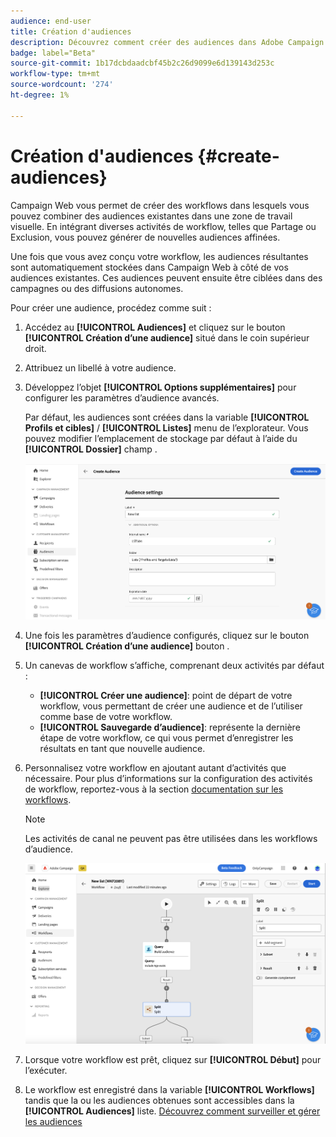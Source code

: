 ```yaml
---
audience: end-user
title: Création d'audiences
description: Découvrez comment créer des audiences dans Adobe Campaign Web
badge: label="Beta"
source-git-commit: 1b17dcbdaadcbf45b2c26d9099e6d139143d253c
workflow-type: tm+mt
source-wordcount: '274'
ht-degree: 1%

---
```



# Création d&#39;audiences {#create-audiences}

Campaign Web vous permet de créer des workflows dans lesquels vous pouvez combiner des audiences existantes dans une zone de travail visuelle. En intégrant diverses activités de workflow, telles que Partage ou Exclusion, vous pouvez générer de nouvelles audiences affinées.

Une fois que vous avez conçu votre workflow, les audiences résultantes sont automatiquement stockées dans Campaign Web à côté de vos audiences existantes. Ces audiences peuvent ensuite être ciblées dans des campagnes ou des diffusions autonomes.

Pour créer une audience, procédez comme suit :

1. Accédez au **[!UICONTROL Audiences]** et cliquez sur le bouton **[!UICONTROL Création d’une audience]** situé dans le coin supérieur droit.
1. Attribuez un libellé à votre audience.
1. Développez l’objet **[!UICONTROL Options supplémentaires]** pour configurer les paramètres d’audience avancés.

   Par défaut, les audiences sont créées dans la variable **[!UICONTROL Profils et cibles]** / **[!UICONTROL Listes]** menu de l’explorateur. Vous pouvez modifier l’emplacement de stockage par défaut à l’aide du **[!UICONTROL Dossier]** champ .

   ![](assets/audiences-settings.png)

1. Une fois les paramètres d’audience configurés, cliquez sur le bouton **[!UICONTROL Création d’une audience]** bouton .

1. Un canevas de workflow s’affiche, comprenant deux activités par défaut :

   * **[!UICONTROL Créer une audience]**: point de départ de votre workflow, vous permettant de créer une audience et de l’utiliser comme base de votre workflow.
   * **[!UICONTROL Sauvegarde d’audience]**: représente la dernière étape de votre workflow, ce qui vous permet d’enregistrer les résultats en tant que nouvelle audience.

1. Personnalisez votre workflow en ajoutant autant d’activités que nécessaire. Pour plus d’informations sur la configuration des activités de workflow, reportez-vous à la section [documentation sur les workflows](../workflows/activities/about-activities.md).

   >[!NOTE]
   >
   >Les activités de canal ne peuvent pas être utilisées dans les workflows d’audience.

   ![](assets/audience-creation-canvas.png)

1. Lorsque votre workflow est prêt, cliquez sur **[!UICONTROL Début]** pour l’exécuter.

1. Le workflow est enregistré dans la variable **[!UICONTROL Workflows]** tandis que la ou les audiences obtenues sont accessibles dans la **[!UICONTROL Audiences]** liste. [Découvrez comment surveiller et gérer les audiences](access-audiences.md)

